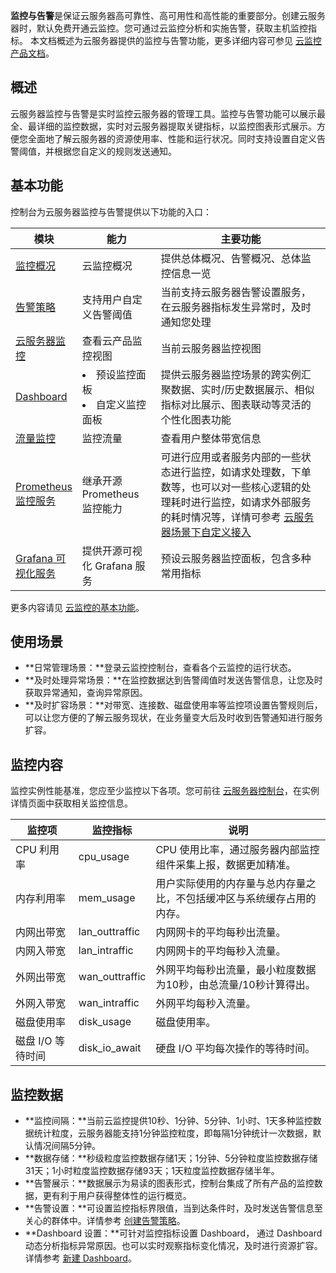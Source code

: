 **监控与告警**是保证云服务器高可靠性、高可用性和高性能的重要部分。创建云服务器时，默认免费开通云监控。您可通过云监控分析和实施告警，获取主机监控指标。
本文档概述为云服务器提供的监控与告警功能，更多详细内容可参见 [云监控产品文档](https://cloud.tencent.com/document/product/248)。

## 概述
云服务器监控与告警是实时监控云服务器的管理工具。监控与告警功能可以展示最全、最详细的监控数据，实时对云服务器提取关键指标，以监控图表形式展示。方便您全面地了解云服务器的资源使用率、性能和运行状况。同时支持设置自定义告警阈值，并根据您自定义的规则发送通知。

## 基本功能
控制台为云服务器监控与告警提供以下功能的入口：

<table>
<thead>
<tr>
<th style="width: 17%;">模块</th>
<th style="width: 25%;">能力</th>
<th>主要功能</th>
</tr>
</thead>
<tbody><tr>
<td><a href="https://console.cloud.tencent.com/monitor/overview" target="_blank">监控概况</a></td>
<td>云监控概况</td>
<td>提供总体概况、告警概况、总体监控信息一览</td>
</tr>
<tr>
<td><a href="https://console.cloud.tencent.com/monitor/policylist" target="_blank">告警策略</a></td>
<td>支持用户自定义告警阈值</td>
<td>当前支持云服务器告警设置服务，在云服务器指标发生异常时，及时通知您处理</td>
</tr>
<tr>
<td><a href="https://console.cloud.tencent.com/monitor/product/cvm" target="_blank">云服务器监控</a></td>
<td>查看云产品监控视图</td>
<td>当前云服务器监控视图</td>
</tr>
<tr>
<td><a href="https://console.cloud.tencent.com/monitor/dashboard2/default?channel=8" target="_blank">Dashboard</a></td>
<td><li>预设监控面板</li><li>自定义监控面板</li></td>
<td>提供云服务器监控场景的跨实例汇聚数据、实时/历史数据展示、相似指标对比展示、图表联动等灵活的个性化图表功能</td>
</tr>
<tr>
<td><a href="https://console.cloud.tencent.com/monitor/flow" target="_blank">流量监控</a></td>
<td>监控流量</td>
<td>查看用户整体带宽信息</td>
</tr>
<tr>
<td><a href="https://cloud.tencent.com/document/product/248/56818" target="_blank">Prometheus 监控服务</a></td>
<td>继承开源 Prometheus 监控能力</td>
<td>可进行应用或者服务内部的一些状态进行监控，如请求处理数，下单数等，也可以对一些核心逻辑的处理耗时进行监控，如请求外部服务的耗时情况等，详情可参考 <a href="https://cloud.tencent.com/document/product/1416/71196" target="_blank">云服务器场景下自定义接入</a></td>
</tr>
<tr>
<td><a href="https://cloud.tencent.com/document/product/1437" target="_blank">Grafana 可视化服务</a></td>
<td>提供开源可视化 Grafana 服务</td>
<td>预设云服务器监控面板，包含多种常用指标</td>
</tr>
</tbody></table>

更多内容请见 [云监控的基本功能](https://cloud.tencent.com/document/product/248/13466#.E5.9F.BA.E6.9C.AC.E5.8A.9F.E8.83.BD)。

## 使用场景
- **日常管理场景：**登录云监控控制台，查看各个云监控的运行状态。
- **及时处理异常场景：**在监控数据达到告警阈值时发送告警信息，让您及时获取异常通知，查询异常原因。
- **及时扩容场景：**对带宽、连接数、磁盘使用率等监控项设置告警规则后，可以让您方便的了解云服务现状，在业务量变大后及时收到告警通知进行服务扩容。

## 监控内容
监控实例性能基准，您应至少监控以下各项。您可前往 [云服务器控制台](https://console.cloud.tencent.com/cvm/instance)，在实例详情页面中获取相关监控信息。

<table>
<thead>
<tr>
<th width="20%">监控项</th>
<th>监控指标</th>
<th>说明</th>
</tr>
</thead>
<tbody><tr>
<td>CPU 利用率</td>
<td>cpu_usage</td>
<td>CPU 使用比率，通过服务器内部监控组件采集上报，数据更加精准。</td>
</tr>
<tr>
<td>内存利用率</td>
<td>mem_usage</td>
<td>用户实际使用的内存量与总内存量之比，不包括缓冲区与系统缓存占用的内存。</td>
</tr>
<tr>
<td>内网出带宽</td>
<td>lan_outtraffic</td>
<td>内网网卡的平均每秒出流量。</td>
</tr>
<tr>
<td>内网入带宽</td>
<td>lan_intraffic</td>
<td>内网网卡的平均每秒入流量。</td>
</tr>
<tr>
<td>外网出带宽</td>
<td>wan_outtraffic</td>
<td>外网平均每秒出流量，最小粒度数据为10秒，由总流量/10秒计算得出。</td>
</tr>
<tr>
<td>外网入带宽</td>
<td>wan_intraffic</td>
<td>外网平均每秒入流量。</td>
</tr>
<tr>
<td>磁盘使用率</td>
<td>disk_usage</td>
<td>磁盘使用率。</td>
</tr>
<tr>
<td>磁盘 I/O 等待时间</td>
<td>disk_io_await</td>
<td>硬盘 I/O 平均每次操作的等待时间。</td>
</tr>
</tbody></table>

## 监控数据
- **监控间隔：**当前云监控提供10秒、1分钟、5分钟、1小时、1天多种监控数据统计粒度，云服务器能支持1分钟监控粒度，即每隔1分钟统计一次数据，默认情况间隔5分钟。
- **数据存储：**秒级粒度监控数据存储1天；1分钟、5分钟粒度监控数据存储31天；1小时粒度监控数据存储93天；1天粒度监控数据存储半年。
- **告警展示：**数据展示为易读的图表形式，控制台集成了所有产品的监控数据，更有利于用户获得整体性的运行概览。
- **告警设置：**可设置监控指标界限值，当到达条件时，及时发送告警信息至关心的群体中。详情参考 [创建告警策略](https://cloud.tencent.com/document/product/248/50398)。
- **Dashboard 设置：**可针对监控指标设置 Dashboard， 通过 Dashboard 动态分析指标异常原因。也可以实时观察指标变化情况，及时进行资源扩容。详情参考 [新建 Dashboard](https://cloud.tencent.com/document/product/248/46747)。



